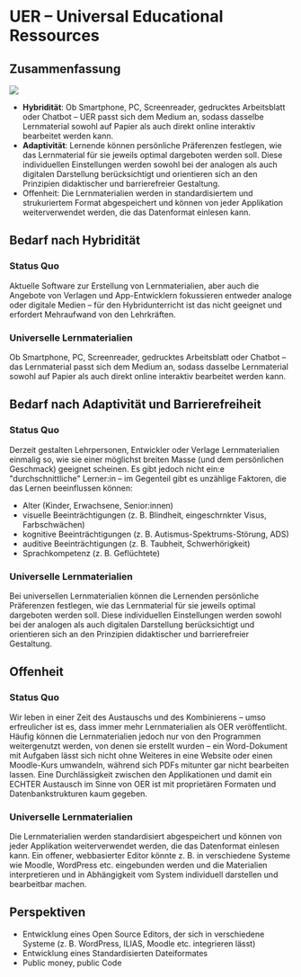 # UER – Universal Educational Ressources

## Zusammenfassung

![](https://i.imgur.com/kU1JChR.jpg)

- **Hybridität**: Ob Smartphone, PC, Screenreader, gedrucktes Arbeitsblatt oder Chatbot – UER passt sich dem Medium an, sodass dasselbe Lernmaterial sowohl auf Papier als auch direkt online interaktiv bearbeitet werden kann.
- **Adaptivität**: Lernende können persönliche Präferenzen festlegen, wie das Lernmaterial für sie jeweils optimal dargeboten werden soll. Diese individuellen Einstellungen werden sowohl bei der analogen als auch digitalen Darstellung berücksichtigt und orientieren sich an den Prinzipien didaktischer und barrierefreier Gestaltung.
- Offenheit: Die Lernmaterialien werden in standardisiertem und strukuriertem Format abgespeichert und können von jeder Applikation weiterverwendet werden, die das Datenformat einlesen kann.

## Bedarf nach Hybridität

### Status Quo
Aktuelle Software zur Erstellung von Lernmaterialien, aber auch die Angebote von Verlagen und App-Entwicklern fokussieren entweder analoge oder digitale Medien – für den Hybridunterricht ist das nicht geeignet und erfordert Mehraufwand von den Lehrkräften.

### Universelle Lernmaterialien
Ob Smartphone, PC, Screenreader, gedrucktes Arbeitsblatt oder Chatbot – das Lernmaterial passt sich dem Medium an, sodass dasselbe Lernmaterial sowohl auf Papier als auch direkt online interaktiv bearbeitet werden kann.

## Bedarf nach Adaptivität und Barrierefreiheit
### Status Quo
Derzeit gestalten Lehrpersonen, Entwickler oder Verlage Lernmaterialien einmalig so, wie sie einer möglichst breiten Masse (und dem persönlichen Geschmack) geeignet scheinen.
Es gibt jedoch nicht ein:e "durchschnittliche" Lerner:in – im Gegenteil gibt es unzählige Faktoren, die das Lernen beeinflussen können:
- Alter (Kinder, Erwachsene, Senior:innen)
- visuelle Beeinträchtigungen (z. B. Blindheit, eingeschrnkter Visus, Farbschwächen)
- kognitive Beeinträchtigungen (z. B. Autismus-Spektrums-Störung, ADS)
- auditive Beeinträchtigungen (z. B. Taubheit, Schwerhörigkeit)
- Sprachkompetenz (z. B. Geflüchtete)

### Universelle Lernmaterialien
Bei universellen Lernmaterialien können die Lernenden persönliche Präferenzen festlegen, wie das Lernmaterial für sie jeweils optimal dargeboten werden soll. Diese individuellen Einstellungen werden sowohl bei der analogen als auch digitalen Darstellung berücksichtigt und orientieren sich an den Prinzipien didaktischer und barrierefreier Gestaltung.


## Offenheit
### Status Quo
Wir leben in einer Zeit des Austauschs und des Kombinierens – umso erfreulicher ist es, dass immer mehr Lernmaterialien als OER veröffentlicht. Häufig können die Lernmaterialien jedoch nur von den Programmen weitergenutzt werden, von denen sie erstellt wurden – ein Word-Dokument mit Aufgaben lässt sich nicht ohne Weiteres in eine Website oder einen Moodle-Kurs umwandeln, während sich PDFs mitunter gar nicht bearbeiten lassen. Eine Durchlässigkeit zwischen den Applikationen und damit ein ECHTER Austausch im Sinne von OER ist mit proprietären Formaten und Datenbankstrukturen kaum gegeben.

### Universelle Lernmaterialien
Die Lernmaterialien werden standardisiert abgespeichert und können von jeder Applikation weiterverwendet werden, die das Datenformat einlesen kann. Ein offener, webbasierter Editor könnte z. B. in verschiedene Systeme wie Moodle, WordPress etc. eingebunden werden und die Materialien interpretieren und in Abhängigkeit vom System individuell darstellen und bearbeitbar machen.


## Perspektiven
- Entwicklung eines Open Source Editors, der sich in verschiedene Systeme (z. B. WordPress, ILIAS, Moodle etc. integrieren lässt)
- Entwicklung eines Standardisierten Dateiformates
- Public money, public Code
